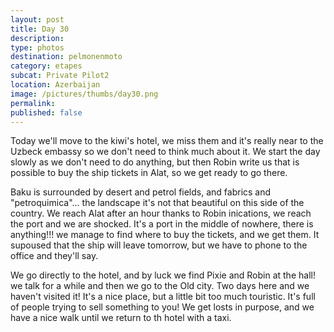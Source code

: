 ```yaml
---
layout: post
title: Day 30
description: 
type: photos
destination: pelmonenmoto
category: etapes
subcat: Private Pilot2
location: Azerbaijan
image: /pictures/thumbs/day30.png
permalink: 
published: false
---
```


Today we'll move to the kiwi's hotel, we miss them and it's really near to the Uzbeck embassy so we don't need to think much about it. We start the day slowly as we don't need to do anything, but then Robin write us that is possible to buy the ship tickets in Alat, so we get ready to go there.

Baku is surrounded by desert and petrol fields, and fabrics and "petroquimica"... the landscape it's not that beautiful on this side of the country. We reach Alat after an hour thanks to Robin inications, we reach the port and we are shocked. It's a port in the middle of nowhere, there is anything!!! we manage to find where to buy the tickets, and we get them. It supoused that the ship will leave tomorrow, but we have to phone to the office and they'll say.

We go directly to the hotel, and by luck we find Pixie and Robin at the hall! we talk for a while and then we go to the Old city. Two days here and we haven't visited it! It's a nice place, but a little bit too much touristic. It's full of people trying to sell something to you! We get losts in purpose, and we have a nice walk until we return to th hotel with a taxi.